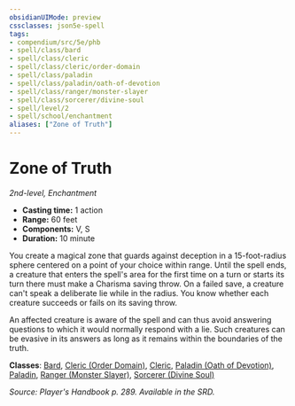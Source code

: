 ```yaml
---
obsidianUIMode: preview
cssclasses: json5e-spell
tags:
- compendium/src/5e/phb
- spell/class/bard
- spell/class/cleric
- spell/class/cleric/order-domain
- spell/class/paladin
- spell/class/paladin/oath-of-devotion
- spell/class/ranger/monster-slayer
- spell/class/sorcerer/divine-soul
- spell/level/2
- spell/school/enchantment
aliases: ["Zone of Truth"]
---
```

# Zone of Truth
*2nd-level, Enchantment*  

- **Casting time:** 1 action
- **Range:** 60 feet
- **Components:** V, S
- **Duration:** 10 minute

You create a magical zone that guards against deception in a 15-foot-radius sphere centered on a point of your choice within range. Until the spell ends, a creature that enters the spell's area for the first time on a turn or starts its turn there must make a Charisma saving throw. On a failed save, a creature can't speak a deliberate lie while in the radius. You know whether each creature succeeds or fails on its saving throw.

An affected creature is aware of the spell and can thus avoid answering questions to which it would normally respond with a lie. Such creatures can be evasive in its answers as long as it remains within the boundaries of the truth.

**Classes**: [Bard](/compendium/classes/bard.md), [Cleric (Order Domain)](/compendium/classes/cleric-order-domain-tce.md), [Cleric](/compendium/classes/cleric.md), [Paladin (Oath of Devotion)](/compendium/classes/paladin-oath-of-devotion.md), [Paladin](/compendium/classes/paladin.md), [Ranger (Monster Slayer)](/compendium/classes/ranger-monster-slayer-xge.md), [Sorcerer (Divine Soul)](/compendium/classes/sorcerer-divine-soul-xge.md)

*Source: Player's Handbook p. 289. Available in the SRD.*